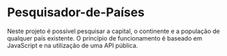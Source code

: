 # Pesquisador-de-Países

Neste projeto é possível pesquisar a capital, o continente e a população de qualquer país existente. O princípio de funcionamento é baseado em JavaScript e na utilização de uma API pública.
